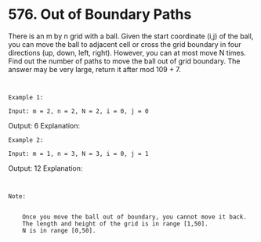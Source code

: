 # 576. Out of Boundary Paths

There is an m by n grid with a ball. Given the start coordinate (i,j) of
        the ball, you can move the ball to adjacent cell or cross the grid boundary in four
        directions (up, down, left, right). However, you can at most move N times.
        Find out the number of paths to move the ball out of grid boundary. The answer may be very
        large, return it after mod 109 + 7.

     

    Example 1:

    Input: m = 2, n = 2, N = 2, i = 0, j = 0
Output: 6
Explanation:

    Example 2:

    Input: m = 1, n = 3, N = 3, i = 0, j = 1
Output: 12
Explanation:

     

    Note:

    
        Once you move the ball out of boundary, you cannot move it back.
        The length and height of the grid is in range [1,50].
        N is in range [0,50].